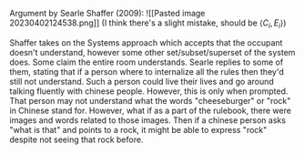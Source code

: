 Argument by Searle 
Shaffer (2009):
![[Pasted image 20230402124538.png]]
(I think there's a slight mistake, should be $\langle C_i, E_i\rangle$)

Shaffer takes on the Systems approach which accepts that the occupant doesn't understand, however some other set/subset/superset of the system does. Some claim the entire room understands. Searle replies to some of them, stating that if a person where to internalize all the rules then they'd still not understand. Such a person could live their lives and go around talking fluently with chinese people. However, this is only when prompted. That person may not understand what the words "cheeseburger" or "rock" in Chinese stand for. However, what if as a part of the rulebook, there were images and words related to those images. Then if a chinese person asks "what is that" and points to a rock, it might be able to express "rock" despite not seeing that rock before. 
